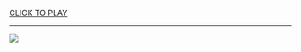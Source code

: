 
<a href="https://premium76.site?title=1v1_lol_unblocked_game_76&ref=13M">CLICK TO PLAY</a></h3>
<hr>

<a href="https://premium76.site?title=1v1_lol_unblocked_game_76&ref=13M"><img src="https://clearcache.store/games.png"></a>


